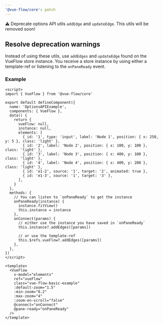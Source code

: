 ```yaml
---
'@vue-flow/core': patch
---
```


⚠️ Deprecate options API utils `addEdge` and `updateEdge`. This utils will be removed soon!

## Resolve deprecation warnings

Instead of using these utils, use `addEdges` and `updateEdge` found on the VueFlow store instance.
You receive a store instance by using either a template-ref or listening to the `onPaneReady` event.

### Example

```vue
<script>
import { VueFlow } from '@vue-flow/core'

export default defineComponent({
  name: 'OptionsAPIExample',
  components: { VueFlow },
  data() {
    return {
      vueFlow: null,
      instance: null,
      elements: [
        { id: '1', type: 'input', label: 'Node 1', position: { x: 250, y: 5 }, class: 'light' },
        { id: '2', label: 'Node 2', position: { x: 100, y: 100 }, class: 'light' },
        { id: '3', label: 'Node 3', position: { x: 400, y: 100 }, class: 'light' },
        { id: '4', label: 'Node 4', position: { x: 400, y: 200 }, class: 'light' },
        { id: 'e1-2', source: '1', target: '2', animated: true },
        { id: 'e1-3', source: '1', target: '3' },
      ],
    }
  },
  methods: {
    // You can listen to `onPaneReady` to get the instance
    onPaneReady(instance) {
      instance.fitView()
      this.instance = instance
    },
    onConnect(params) {
      // either use the instance you have saved in `onPaneReady`
      this.instance?.addEdges([params])
      
      // or use the template-ref
      this.$refs.vueFlow?.addEdges([params])
    },
  },
})
</script>

<template>
  <VueFlow
    v-model="elements"
    ref="vueFlow"
    class="vue-flow-basic-example"
    :default-zoom="1.5"
    :min-zoom="0.2"
    :max-zoom="4"
    :zoom-on-scroll="false"
    @connect="onConnect"
    @pane-ready="onPaneReady"
  />
</template>
```
